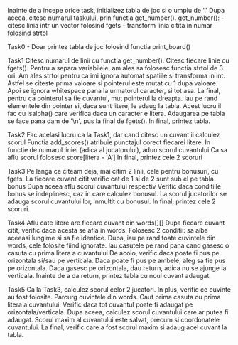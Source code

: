 Inainte de a incepe orice task, initializez tabla de joc si o umplu de '.'
Dupa aceea, citesc numarul taskului, prin functia get_number().
get_number(): - citesc linia intr un vector folosind fgets
              - transform linia citita in numar folosind strtol

Task0 - Doar printez tabla de joc folosind functia print_board()

Task1 
    Citesc numarul de linii cu functia get_number().
    Citesc fiecare linie cu fgets().
    Pentru a separa variabilele, am ales sa folosesc functia strtol de 3 ori.
    Am ales strtol pentru ca imi ignora automat spatiile si transforma in int.
    Astfel se citeste prima valoare si pointerul este mutat cu 1 dupa valoare.
    Apoi se ignora whitespace pana la urmatorul caracter, si tot asa.
    La final, pentru ca pointerul sa fie cuvantul, mut pointerul la dreapta.
    Iau pe rand elementele din pointer si, daca sunt litere, le adaug la tabla.
    Acest lucru il fac cu isalpha() care verifica daca un caracter e litera.
    Adaugarea pe tabla se face pana dam de '\n', pus la final de fgets().
    In final, printez tabla.

Task2 
    Fac acelasi lucru ca la Task1, dar cand citesc un cuvant ii calculez scorul
    Functia add_scores() atribuie punctajul corect fiecarei litere.
    In functie de numarul liniei (adica al jucatorului), adun scorul cuvantului
    Ca sa aflu scorul folosesc score[litera - 'A']
    In final, printez cele 2 scoruri

Task3
    Pe langa ce citeam deja, mai citim 2 linii, cele pentru bonusuri, cu fgets.
    La fiecare cuvant citit verific cat de 1 si de 2 sunt sub el pe tabla bonus
    Dupa aceea aflu scorul cuvantului respectiv
    Verific daca conditiile bonus se indeplinesc, caz in care calculez bonusul.
    La scorul jucatorilor se adauga scorul cuvantului lor, inmultit cu bonusul.
    In final, printez cele 2 scoruri.

Task4
    Aflu cate litere are fiecare cuvant din words[][]
    Dupa fiecare cuvant citit, verific daca acesta se afla in words.
    Folosesc 2 conditii: sa aiba aceeasi lungime si sa fie identice.
    Dupa, iau pe rand toate cuvintele din words, cele folosite fiind ignorate.
    Iau casutele pe rand pana cand gasesc o casuta cu prima litera a cuvantului
    De acolo, verific daca poate fi pus pe orizontala si/sau pe verticala.
    Daca poate fi pus pe ambele, aleg sa fie pus pe orizontala.
    Daca gasesc pe orizontala, dau return, adica nu se ajunge la verticala.
    Inainte de a da return, printez tabla cu noul cuvant adaugat.

Task5 
    Ca la Task3, calculez scorul celor 2 jucatori.
    In plus, verific ce cuvinte au fost folosite. Parcurg cuvintele din words.
    Caut prima casuta cu prima litera a cuvantului.
    Verific daca tot cuvantul poate fi adaugat pe orizontala/verticala.
    Dupa aceea, calculez scorul cuvantului care ar putea fi adaugat.
    Scorul maxim al cuvantului este salvat, precum si coordonatele cuvantului.
    La final, verific care a fost scorul maxim si adaug acel cuvant la tabla.
    
    
